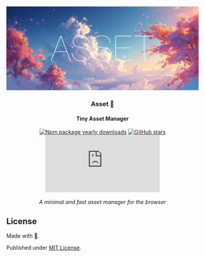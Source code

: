 <div align="center">
<br />

![Asset](.github/banner.jpg)

<h3>Asset 🔨</h3>

#### Tiny Asset Manager

[![Npm package yearly downloads](https://badgen.net/npm/dy/express)](https://npmjs.com/package/express)
[![GitHub stars](https://img.shields.io/github/stars/freeCodeCamp/freeCodeCamp.svg?style=social&label=Star&maxAge=2592000)](https://github.com/freeCodeCamp/freeCodeCamp)
[![NuGet stable version](https://badgen.net/nuget/v/newtonsoft.json)](https://nuget.org/packages/newtonsoft.json)

*A minimal and fast asset manager for the browser*
</div>

## License

Made with 🤍.

Published under [MIT License](./LICENSE).

